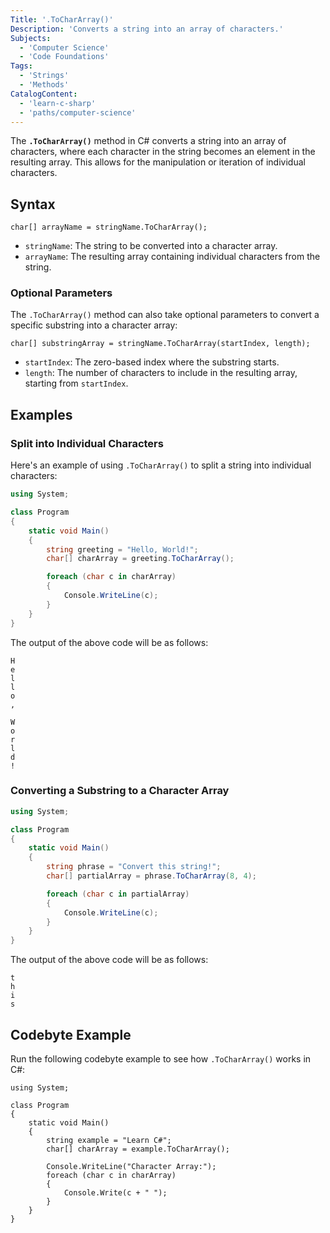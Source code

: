 ```yaml
---
Title: '.ToCharArray()'
Description: 'Converts a string into an array of characters.'
Subjects:
  - 'Computer Science'
  - 'Code Foundations'
Tags:
  - 'Strings'
  - 'Methods'
CatalogContent:
  - 'learn-c-sharp'
  - 'paths/computer-science'
---
```


The **`.ToCharArray()`** method in C# converts a string into an array of characters, where each character in the string becomes an element in the resulting array. This allows for the manipulation or iteration of individual characters.

## Syntax

```pseudo
char[] arrayName = stringName.ToCharArray();
```

- `stringName`: The string to be converted into a character array.
- `arrayName`: The resulting array containing individual characters from the string.

### Optional Parameters

The `.ToCharArray()` method can also take optional parameters to convert a specific substring into a character array:

```pseudo
char[] substringArray = stringName.ToCharArray(startIndex, length);
```

- `startIndex`: The zero-based index where the substring starts.
- `length`: The number of characters to include in the resulting array, starting from `startIndex`.

## Examples

### Split into Individual Characters

Here's an example of using `.ToCharArray()` to split a string into individual characters:

```cs
using System;

class Program
{
    static void Main()
    {
        string greeting = "Hello, World!";
        char[] charArray = greeting.ToCharArray();

        foreach (char c in charArray)
        {
            Console.WriteLine(c);
        }
    }
}
```

The output of the above code will be as follows:

```shell
H
e
l
l
o
,

W
o
r
l
d
!
```

### Converting a Substring to a Character Array

```cs
using System;

class Program
{
    static void Main()
    {
        string phrase = "Convert this string!";
        char[] partialArray = phrase.ToCharArray(8, 4);

        foreach (char c in partialArray)
        {
            Console.WriteLine(c);
        }
    }
}
```

The output of the above code will be as follows:

```shell
t
h
i
s
```

## Codebyte Example

Run the following codebyte example to see how `.ToCharArray()` works in C#:

```codebyte/csharp
using System;

class Program
{
    static void Main()
    {
        string example = "Learn C#";
        char[] charArray = example.ToCharArray();

        Console.WriteLine("Character Array:");
        foreach (char c in charArray)
        {
            Console.Write(c + " ");
        }
    }
}
```
